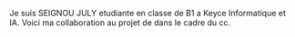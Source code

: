 Je suis SEIGNOU JULY etudiante en classe de B1 a Keyce Informatique et IA. Voici ma collaboration au projet de dans le cadre du cc.
